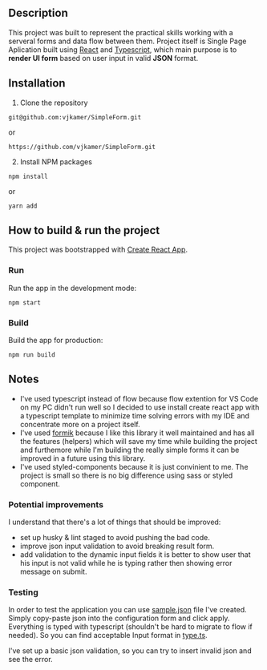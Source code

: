 ## Description

This project was built to represent the practical skills working with a serveral forms and data flow between them. Project itself is Single Page Aplication built using [React](https://reactjs.org/) and [Typescript](https://www.typescriptlang.org/), which main purpose is to **render UI form** based on user input in valid **JSON** format.

## Installation

1. Clone the repository

```
git@github.com:vjkamer/SimpleForm.git
```

or

```
https://github.com/vjkamer/SimpleForm.git
```

2. Install NPM packages

```
npm install
```

or

```
yarn add
```

## How to build & run the project

This project was bootstrapped with [Create React App](https://github.com/facebook/create-react-app).

### Run

Run the app in the development mode:

```
npm start
```

### Build

Build the app for production:

```
npm run build
```

## Notes

- I've used typescript instead of flow because flow extention for VS Code on my PC didn't run well so I decided to use install create react app with a typescript template to minimize time solving errors with my IDE and concentrate more on a project itself.
- I've used [formik](https://formik.org/) because I like this library it well maintained and has all the features (helpers) which will save my time while building the project and furthemore while I'm building the really simple forms it can be improved in a future using this library.
- I've used styled-components because it is just convinient to me. The project is small so there is no big difference using sass or styled component.

### Potential improvements

I understand that there's a lot of things that should be improved:

- set up husky & lint staged to avoid pushing the bad code.
- improve json input validation to avoid breaking result form.
- add validation to the dynamic input fields it is better to show user that his input is not valid while he is typing rather then showing error message on submit.

### Testing

In order to test the application you can use [sample.json](./src/components//sampleInput.json) file I've created. Simply copy-paste json into the configuration form and click apply.
Everything is typed with typescript (shouldn't be hard to migrate to flow if needed). So you can find acceptable Input format in [type.ts](./src/components/types.ts).

I've set up a basic json validation, so you can try to insert invalid json and see the error.
